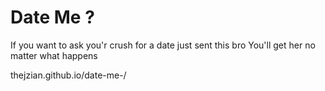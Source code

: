 # Date Me ?

If you want to ask you'r crush for a date just sent this bro 
You'll get her no matter what happens 

thejzian.github.io/date-me-/
